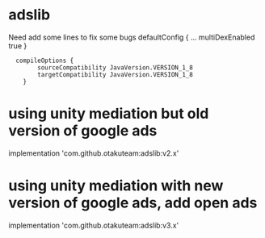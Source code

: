 # adslib

Need add some lines to fix some bugs
    defaultConfig {
        ...
        multiDexEnabled true
    }

      compileOptions {
            sourceCompatibility JavaVersion.VERSION_1_8
            targetCompatibility JavaVersion.VERSION_1_8
        }
        
        
 # using unity mediation but old version of google ads
 implementation 'com.github.otakuteam:adslib:v2.x'
 
 # using unity mediation with new version of google ads, add open ads
 implementation 'com.github.otakuteam:adslib:v3.x'
